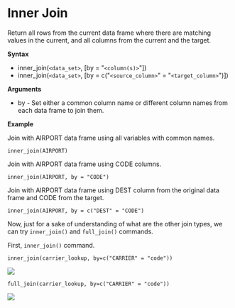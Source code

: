 # Inner Join

Return all rows from the current data frame where there are matching values in the current, and all columns from the current and the target.

**Syntax**  

- inner_join(```<data_set>```, [by = "```<column(s)>```"])  
- inner_join(```<data_set>```, [by = c("```<source_column>```" = "```<target_column>```")])

**Arguments**  

- by - Set either a common column name or different column names from each data frame to join them.

**Example**  

Join with AIRPORT data frame using all variables with common names.

```
inner_join(AIRPORT)  
```

Join with AIRPORT data frame using CODE columns.
```
inner_join(AIRPORT, by = "CODE")  
```

Join with AIRPORT data frame using DEST column from the original data frame and CODE from the target.
```
inner_join(AIRPORT, by = c("DEST" = "CODE")  
```


Now, just for a sake of understanding of what are the other join types, we can try ```inner_join()``` and ```full_join()``` commands.

First, ```inner_join()``` command.

```
inner_join(carrier_lookup, by=c("CARRIER" = "code"))
```


![](images/flight-inner-join.png)

```
full_join(carrier_lookup, by=c("CARRIER" = "code"))
```

![](images/flight-full-join.png)
